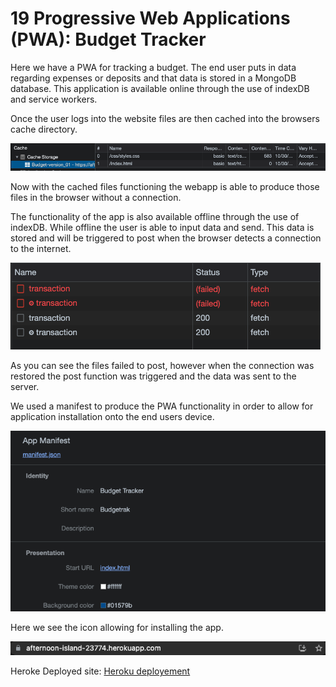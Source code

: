 # 19 Progressive Web Applications (PWA): Budget Tracker

Here we have a PWA for tracking a budget.  The end user puts in data regarding expenses or deposits and that data is stored in a MongoDB database.  This application is available online through the use of indexDB and service workers.

Once the user logs into the website files are then cached into the browsers cache directory.

![cache Screenshot](/screenshots/cache.png "Browser cache")

Now with the cached files functioning the webapp is able to produce those files in the browser without a connection.

The functionality of the app is also available offline through the use of indexDB.  While offline the user is able to input data and send.  This data is stored and will be triggered to post when the browser detects a connection to the internet.  

![IndexDB Screenshot](/screenshots/offline.png "Offline to online functionality")

As you can see the files failed to post, however when the connection was restored the post function was triggered and the data was sent to the server.

We used a manifest to produce the PWA functionality in order to allow for application installation onto the end users device.

![manifest Screenshot](/screenshots/manifest.png "Manifest json file")

Here we see the icon allowing for installing the app.

![install icon Screenshot](/screenshots/install.png "PWA install")



Heroke Deployed site:
[Heroku deployement](https://afternoon-island-23774.herokuapp.com/ "Here is the deployed site")